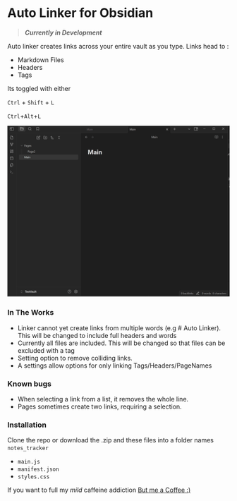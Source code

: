 # Auto Linker for Obsidian 
> ***Currently in Development*** 

Auto linker creates links across your entire vault as you type. Links head to :
- Markdown Files
- Headers
- Tags

Its toggled with either

`Ctrl` + `Shift` + `L`

`Ctrl`+`Alt`+`L`

![Usage Example](Docs\Auto_Linker.gif)

### In The Works
- Linker cannot yet create links from multiple words (e.g # Auto Linker). This will be changed to include full headers and words
- Currently all files are included. This will be changed so that files can be excluded with a tag
- Setting option to remove colliding links.
- A settings allow options for only linking Tags/Headers/PageNames

### Known bugs
 - When selecting a link from a list, it removes the whole line.
 - Pages sometimes create two links, requiring a selection.
 

### Installation 
Clone the repo or download the .zip and these files into a folder names `notes_tracker`
- `main.js`
- `manifest.json`
- `styles.css`


If you want to full my *mild* caffeine addiction
[But me a Coffee :)](https://www.buymeacoffee.com/TomChambers)